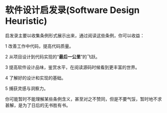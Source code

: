 # 软件设计启发录(Software Design Heuristic)



启发录主要以收集条例形式展示出来，通过阅读这些条例，你可以收益：

1  改善工作中代码，提高代码质量。  

2  从项目设计到代码实现的“**最后一公里**”的飞跃。

3  提高软件设计品味，鉴赏水平，在阅读源码时候看到更丰富的世界。

4  了解好的设计和实现的基础。

5   捕获灵感与洞察力。 



你可能暂时不能理解某些条例含义，甚至对之不赞同，但是不要气馁，暂时地不求甚解，是为了日后的无书胜有书。





